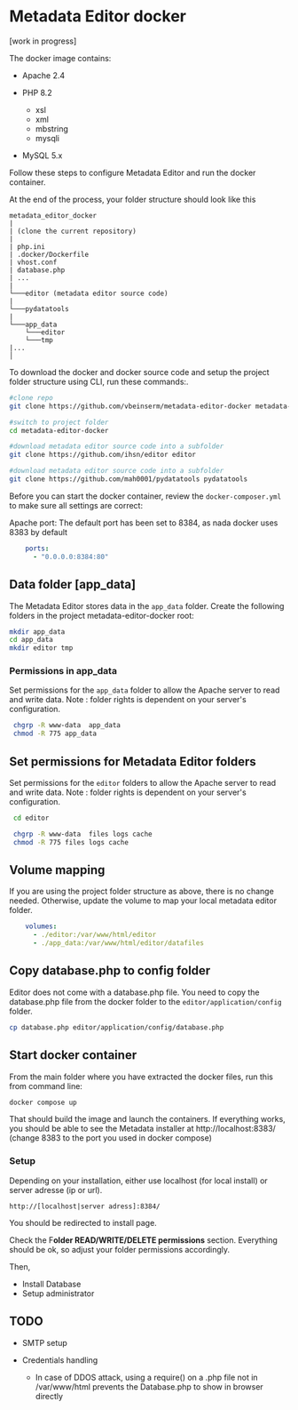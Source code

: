 # Metadata Editor docker
[work in progress]



The docker image contains:

- Apache 2.4
- PHP 8.2
  - xsl
  - xml
  - mbstring
  - mysqli

- MySQL 5.x

Follow these steps to configure Metadata Editor and run the docker container.

At the end of the process, your folder structure should look like this
```
metadata_editor_docker 
|
| (clone the current repository)
|
| php.ini
| .docker/Dockerfile
| vhost.conf
| database.php
| ...
|
└───editor (metadata editor source code)
|
└───pydatatools
|
└───app_data
    └───editor
    └───tmp
|...
│
```

To download the docker and docker source code and setup the project folder structure using CLI, run these commands:.

```bash
#clone repo 
git clone https://github.com/vbeinserm/metadata-editor-docker metadata-editor-docker

#switch to project folder
cd metadata-editor-docker

#download metadata editor source code into a subfolder
git clone https://github.com/ihsn/editor editor

#download metadata editor source code into a subfolder
git clone https://github.com/mah0001/pydatatools pydatatools

```

Before you can start the docker container, review the `docker-composer.yml` to make sure all settings are correct:

Apache port: The default port has been set to 8384, as nada docker uses 8383 by default

```yaml
    ports:
      - "0.0.0.0:8384:80"
```

## Data folder [app_data]

The Metadata Editor stores data in the `app_data` folder. Create the following folders in the project metadata-editor-docker root:

```bash
mkdir app_data
cd app_data
mkdir editor tmp
```


### Permissions in app_data

Set permissions for the `app_data` folder to allow the Apache server to read and write data.
Note : folder rights is dependent on your server's configuration.

```bash
 chgrp -R www-data  app_data
 chmod -R 775 app_data
```

## Set permissions for Metadata Editor folders
Set permissions for the `editor` folders to allow the Apache server to read and write data.
Note : folder rights is dependent on your server's configuration.

```bash
 cd editor

 chgrp -R www-data  files logs cache
 chmod -R 775 files logs cache
```

## Volume mapping

If you are using the project folder structure as above, there is no change needed. Otherwise, update the volume to map your local metadata editor folder.


```yaml
    volumes:
      - ./editor:/var/www/html/editor
      - ./app_data:/var/www/html/editor/datafiles
```


## Copy database.php to config folder

Editor does not come with a database.php file. You need to copy the database.php file from the docker folder to the `editor/application/config` folder.

```bash
cp database.php editor/application/config/database.php
```




## Start docker container

From the main folder where you have extracted the docker files, run this from command line:

```bash
docker compose up 

```

That should build the image and launch the containers. If everything works, you should be able to see the Metadata installer at http://localhost:8383/ (change 8383 to the port you used in docker compose)



### Setup
Depending on your installation, either use localhost (for local install) or server adresse (ip or url).
```
http://[localhost|server adress]:8384/
```
You should be redirected to install page.

Check the F**older READ/WRITE/DELETE permissions** section.
Everything should be ok, so adjust your folder permissions accordingly.

Then,
- Install Database
- Setup administrator

## TODO

- SMTP setup


    

- Credentials handling
  - In case of DDOS attack, using a require() on a .php file not in /var/www/html prevents the Database.php to show in browser directly
